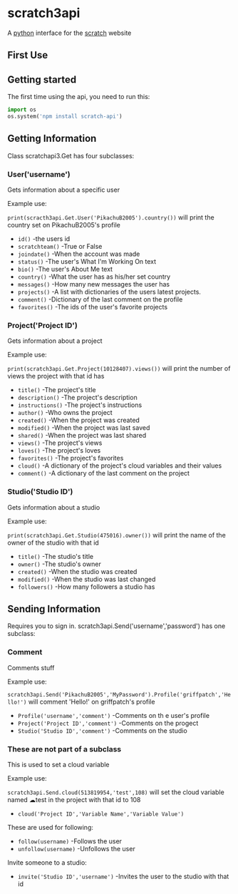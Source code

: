 #  **scratch3api**

A [python](www.python.com) interface for the [scratch](www.scratch.com) website
## First Use

## Getting started
The first time using the api, you need to run this:
```python
import os
os.system('npm install scratch-api')
```

## Getting Information
Class scratchapi3.Get has four subclasses:
### User('username')
Gets information about a specific user

Example use:

`print(scracth3api.Get.User('PikachuB2005').country())` will print the country set on PikachuB2005's profile

* `id()` -the users id
* `scratchteam()` -True or False
* `joindate()` -When the account was made
* `status()` -The user's What I'm Working On text
* `bio()` -The user's About Me text
* `country()` -What the user has as his/her set country
* `messages()` -How many new messages the user has
* `projects()` -A list with dictionaries of the users latest projects.
* `comment()` -Dictionary of the last comment on the profile
* `favorites()` -The ids of the user's favorite projects
### Project('Project ID')
Gets information about a project

Example use:

`print(scratch3api.Get.Project(10128407).views())` will print the number of views the project with that id has

* `title()` -The project's title
* `description()` -The project's description
* `instructions()` -The project's instructions
* `author()` -Who owns the project
* `created()` -When the project was created
* `modified()` -When the project was last saved
* `shared()` -When the project was last shared
* `views()` -The project's views
* `loves()` -The project's loves
* `favorites()` -The project's favorites
* `cloud()` -A dictionary of the project's cloud variables and their values
* `comment()` -A dictionary of the last comment on the project
### Studio('Studio ID')
Gets information about a studio

Example use:

`print(scratch3api.Get.Studio(475016).owner())` will print the name of the owner of the studio with that id

* `title()` -The studio's title
* `owner()` -The studio's owner
* `created()` -When the studio was created
* `modified()` -When the studio was last changed
* `followers()` -How many followers a studio has

## Sending Information
Requires you to sign in.
scratch3api.Send('username','password') has one subclass:
### Comment
Comments stuff

Example use:

`scratch3api.Send('PikachuB2005','MyPassword').Profile('griffpatch','Hello!')` will comment 'Hello!' on griffpatch's profile

* `Profile('username','comment')` -Comments on th e user's profile
* `Project('Project ID','comment')` -Comments on the progect
* `Studio('Studio ID','comment')` -Comments on the studio
### These are not part of a subclass
This is used to set a cloud variable

Example use:

`scratch3api.Send.cloud(513819954,'test',108)` will set the cloud variable named ☁test in the project with that id to 108

* `cloud('Project ID','Variable Name','Variable Value')`

These are used for following:
* `follow(username)` -Follows the user
* `unfollow(username)` -Unfollows the user

Invite someone to a studio:
* `invite('Studio ID','username')` -Invites the user to the studio with that id

